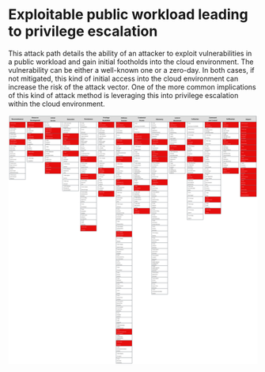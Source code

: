 # Exploitable public workload leading to privilege escalation

This attack path details the ability of an attacker to exploit vulnerabilities in a public workload and gain initial footholds into the cloud environment. The vulnerability can be either a well-known one or a zero-day. In both cases, if not mitigated, this kind of initial access into the cloud environment can increase the risk of the attack vector. One of the more common implications of this kind of attack method is leveraging this into privilege escalation within the cloud environment.

![Explorer](./1_Exploitable_public_workload_leading_to_privilege_escalation_.svg)